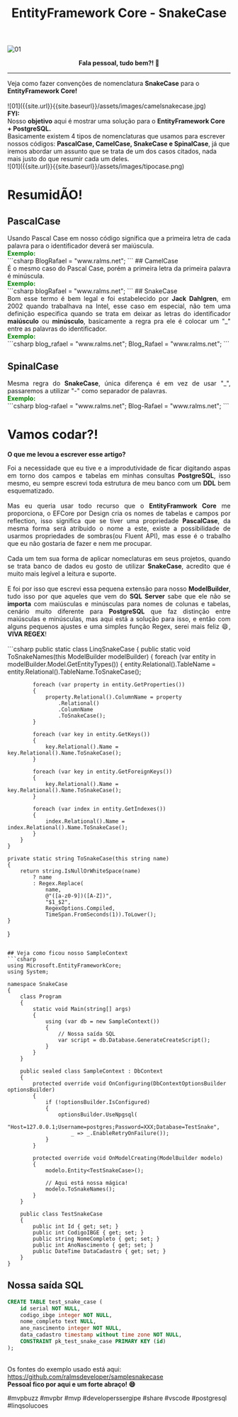 ﻿---
title: "EntityFramework Core - SnakeCase"
comments: true
excerpt_separator: "Ler mais"
categories:
  - Dica
  - "Entity Framework Core"
---

![01]({{site.url}}{{site.baseurl}}/assets/images/efcorecsharp.png)

<center><strong>Fala pessoal, tudo bem?! 💚</strong></center>
<hr> 
Veja como fazer convenções de nomenclatura <strong>SnakeCase</strong> para o <strong>EntityFramework Core!</strong><br />
<br>
![01]({{site.url}}{{site.baseurl}}/assets/images/camelsnakecase.jpg)
<div class="notice--warning">
<strong>FYI:</strong><br>
Nosso <strong>objetivo</strong> aqui é mostrar uma solução para o <strong>EntityFramework Core + PostgreSQL.</strong><br />
Basicamente existem 4 tipos de nomenclaturas que usamos para escrever nossos códigos: <strong>PascalCase, CamelCase, SnakeCase e SpinalCase</strong>, já que iremos abordar um assunto que se trata de um dos casos citados, nada mais justo do que resumir cada um deles.
</div>
![01]({{site.url}}{{site.baseurl}}/assets/images/tipocase.png) 
 

# ResumidÃO! 


## PascalCase 
<div style="text-align: justify;">
Usando Pascal Case em nosso código significa que a primeira letra de cada palavra para o identificador deverá ser maiúscula.<br />
<strong style="color: green">Exemplo:</strong> 
</div>
```csharp
BlogRafael = "www.ralms.net";
``` 
## CamelCase 
<div style="text-align: justify;">
É o mesmo caso do Pascal Case, porém a primeira letra da primeira palavra é minúscula.<br />
<strong  style="color: green">Exemplo:</strong> 
</div>
```csharp
blogRafael = "www.ralms.net";
```  
## SnakeCase 
<div style="text-align: justify;">
Bom esse termo é bem legal e foi estabelecido por <strong>Jack Dahlgren</strong>, em 2002 quando trabalhava na Intel,
esse caso em especial, não tem uma definição especifica quando se trata em deixar as letras do identificador <strong>maiúsculo</strong> ou <strong>minúsculo</strong>, basicamente a regra pra ele é colocar um "_" entre as palavras do identificador.<br />
<strong style="color: green">Exemplo:</strong>
</div> 
```csharp
blog_rafael = "www.ralms.net";
Blog_Rafael = "www.ralms.net";
```

## SpinalCase 
<div style="text-align: justify;">
Mesma regra do <strong>SnakeCase</strong>, única diferença é em vez de usar "_", passaremos a utilizar "-" como separador de palavras.<br />
<strong style="color: green">Exemplo:</strong>
</div> 
```csharp
blog-rafael = "www.ralms.net";
Blog-Rafael = "www.ralms.net";
```
 
# Vamos codar?! 
<strong>O que me levou a escrever esse artigo?</strong>
<div style="text-align: justify;">
Foi a necessidade que eu tive e a improdutividade de ficar digitando aspas em torno dos campos e tabelas em minhas consultas <strong>PostgreSQL</strong>, isso mesmo,
eu sempre escrevi toda estrutura de meu banco com um <strong>DDL</strong> bem esquematizado.<br>
<br>Mas eu queria usar todo recurso que o <strong>EntityFramwork Core</strong> me proporciona, o EFCore por Design
cria os nomes de tabelas e campos por reflection, isso significa que se tiver uma propriedade <strong>PascalCase</strong>, da mesma forma será atribuido o nome a este,
existe a possibilidade de usarmos propriedades de sombras(ou Fluent API), mas esse é o trabalho que eu não gostaria de fazer e nem me procupar. <br>
<br>
Cada um tem sua forma de aplicar nomeclaturas em seus projetos, quando se trata banco de dados eu gosto de utilizar <strong>SnakeCase</strong>, 
acredito que é muito mais legível a leitura e suporte.<br />
<br>
E foi por isso que escrevi essa pequena extensão para nosso <strong>ModelBuilder</strong>, tudo isso por que aqueles que vem do <strong>SQL Server</strong> sabe que ele não se <strong>importa</strong> com maiúsculas e minúsculas para nomes de colunas e tabelas, cenário muito diferente para <strong>PostgreSQL</strong> que faz distinção entre maiúsculas e minúsculas,
mas aqui está a solução para isso, e então com alguns pequenos ajustes e uma simples função Regex, serei mais feliz 😄, <strong>VIVA REGEX</strong>!<br />
</div>
<br />
```csharp
public static class LinqSnakeCase
{ 
    public static void ToSnakeNames(this ModelBuilder modelBuilder)
    {
        foreach (var entity in modelBuilder.Model.GetEntityTypes())
        {
            entity.Relational().TableName = entity.Relational().TableName.ToSnakeCase();

            foreach (var property in entity.GetProperties())
            {
                property.Relational().ColumnName = property
                    .Relational()
                    .ColumnName
                    .ToSnakeCase();
            }

            foreach (var key in entity.GetKeys())
            {
                key.Relational().Name = key.Relational().Name.ToSnakeCase(); 
            }

            foreach (var key in entity.GetForeignKeys())
            {
                key.Relational().Name = key.Relational().Name.ToSnakeCase();
            }

            foreach (var index in entity.GetIndexes())
            {
                index.Relational().Name = index.Relational().Name.ToSnakeCase();
            }
        }
    }

    private static string ToSnakeCase(this string name)
    {
        return string.IsNullOrWhiteSpace(name)
            ? name
            : Regex.Replace(
                name, 
                @"([a-z0-9])([A-Z])", 
                "$1_$2", 
                RegexOptions.Compiled,
                TimeSpan.FromSeconds(1)).ToLower(); 
    }
}
```
 
## Veja como ficou nosso SampleContext
```csharp
using Microsoft.EntityFrameworkCore;
using System;

namespace SnakeCase
{
    class Program
    {
        static void Main(string[] args)
        {
            using (var db = new SampleContext())
            {
                // Nossa saída SQL
                var script = db.Database.GenerateCreateScript();
            }  
        }
    }

    public sealed class SampleContext : DbContext
    {
        protected override void OnConfiguring(DbContextOptionsBuilder optionsBuilder)
        {
            if (!optionsBuilder.IsConfigured)
            {
                optionsBuilder.UseNpgsql(
                    "Host=127.0.0.1;Username=postgres;Password=XXX;Database=TestSnake", 
                    _ => _.EnableRetryOnFailure());
            }
        }

        protected override void OnModelCreating(ModelBuilder modelo)
        {
            modelo.Entity<TestSnakeCase>();

            // Aqui está nossa mágica!
            modelo.ToSnakeNames();
        }
    }

    public class TestSnakeCase
    {
        public int Id { get; set; }
        public int CodigoIBGE { get; set; }
        public string NomeCompleto { get; set; } 
        public int AnoNascimento { get; set; }
        public DateTime DataCadastro { get; set; }
    }
}
```

## Nossa saída SQL
```sql
CREATE TABLE test_snake_case (
    id serial NOT NULL,
    codigo_ibge integer NOT NULL,
    nome_completo text NULL,
    ano_nascimento integer NOT NULL,
    data_cadastro timestamp without time zone NOT NULL,
    CONSTRAINT pk_test_snake_case PRIMARY KEY (id)
);
```
<br>
Os fontes do exemplo usado está aqui:<br>
<a href="https://github.com/ralmsdeveloper/samplesnakecase" target="_BLANK" alt="">
https://github.com/ralmsdeveloper/samplesnakecase
</a>

<div class="notice--success">
<strong>
 Pessoal fico por aqui e um forte abraço! 😄 
 </strong>
</div> 


 #mvpbuzz #mvpbr #mvp #developerssergipe #share #vscode #postgresql #linqsolucoes<br><br>
